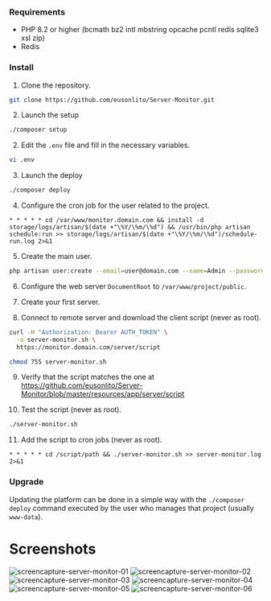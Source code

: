 ### Requirements

- PHP 8.2 or higher (bcmath bz2 intl mbstring opcache pcntl redis sqlite3 xsl zip)
- Redis

### Install

1. Clone the repository.

```bash
git clone https://github.com/eusonlito/Server-Monitor.git
```

2. Launch the setup

```bash
./composer setup
```

2. Edit the `.env` file and fill in the necessary variables.

```bash
vi .env
```

3. Launch the deploy

```bash
./composer deploy
```

4. Configure the cron job for the user related to the project.

```
* * * * * cd /var/www/monitor.domain.com && install -d storage/logs/artisan/$(date +"\%Y/\%m/\%d") && /usr/bin/php artisan schedule:run >> storage/logs/artisan/$(date +"\%Y/\%m/\%d")/schedule-run.log 2>&1
```

5. Create the main user.

```bash
php artisan user:create --email=user@domain.com --name=Admin --password=StrongPassword2 --enabled
```

6. Configure the web server `DocumentRoot` to `/var/www/project/public`.

7. Create your first server.

8. Connect to remote server and download the client script (never as root).

```bash
curl -H "Authorization: Bearer AUTH_TOKEN" \
  -o server-monitor.sh \
  https://monitor.domain.com/server/script

chmod 755 server-monitor.sh
```

9. Verify that the script matches the one at https://github.com/eusonlito/Server-Monitor/blob/master/resources/app/server/script

10. Test the script (never as root).

```bash
./server-monitor.sh
```

11. Add the script to cron jobs (never as root).

```
* * * * * cd /script/path && ./server-monitor.sh >> server-monitor.log 2>&1
```

### Upgrade

Updating the platform can be done in a simple way with the `./composer deploy` command executed by the user who manages that project (usually `www-data`).

# Screenshots

![screencapture-server-monitor-01](https://github.com/user-attachments/assets/e908630f-8e59-4fcf-845b-a9827d3d91ac)
![screencapture-server-monitor-02](https://github.com/user-attachments/assets/37c7b70e-3d34-4818-a909-10af54f73c89)
![screencapture-server-monitor-03](https://github.com/user-attachments/assets/c250ca17-9a6e-4ece-b29a-a2f45b919621)
![screencapture-server-monitor-04](https://github.com/user-attachments/assets/7002327a-9064-414d-b78a-f1e6574980ec)
![screencapture-server-monitor-05](https://github.com/user-attachments/assets/2b529b6e-e2ab-4e5f-8b59-d81f3f1f460c)
![screencapture-server-monitor-06](https://github.com/user-attachments/assets/249d6ce0-8672-4efa-9ebe-c6826388077a)
